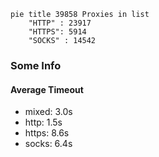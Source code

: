 
```mermaid
pie title 39858 Proxies in list
    "HTTP" : 23917
    "HTTPS": 5914
    "SOCKS" : 14542
```

### Some Info
#### Average Timeout

- mixed: 3.0s
- http: 1.5s
- https: 8.6s
- socks: 6.4s